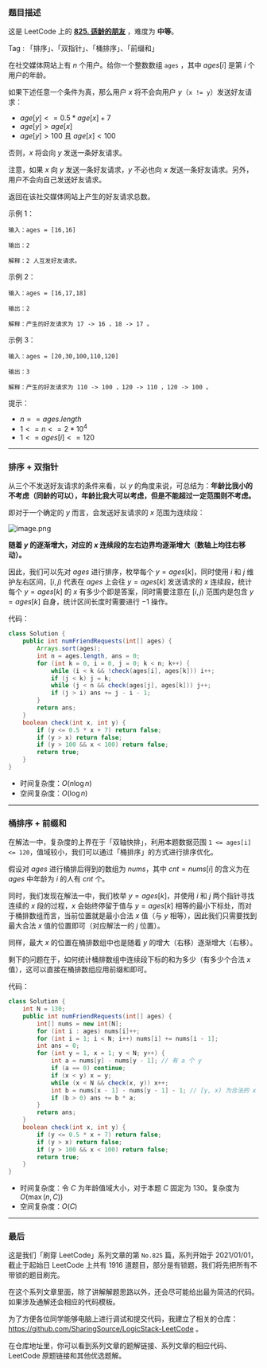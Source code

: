 ### 题目描述

这是 LeetCode 上的 **[825. 适龄的朋友](https://leetcode-cn.com/problems/friends-of-appropriate-ages/solution/gong-shui-san-xie-yi-ti-shuang-jie-pai-x-maa8/)** ，难度为 **中等**。

Tag : 「排序」、「双指针」、「桶排序」、「前缀和」



在社交媒体网站上有 $n$ 个用户。给你一个整数数组 `ages` ，其中 $ages[i]$ 是第 $i$ 个用户的年龄。

如果下述任意一个条件为真，那么用户 $x$ 将不会向用户 $y$（`x != y`）发送好友请求：

* $age[y] <= 0.5 * age[x] + 7$
* $age[y] > age[x]$
* $age[y] > 100$ 且 $age[x] < 100$

否则，$x$ 将会向 $y$ 发送一条好友请求。

注意，如果 $x$ 向 $y$ 发送一条好友请求，$y$ 不必也向 $x$ 发送一条好友请求。另外，用户不会向自己发送好友请求。

返回在该社交媒体网站上产生的好友请求总数。

示例 1：
```
输入：ages = [16,16]

输出：2

解释：2 人互发好友请求。
```
示例 2：
```
输入：ages = [16,17,18]

输出：2

解释：产生的好友请求为 17 -> 16 ，18 -> 17 。
```
示例 3：
```
输入：ages = [20,30,100,110,120]

输出：3

解释：产生的好友请求为 110 -> 100 ，120 -> 110 ，120 -> 100 。
```

提示：
* $n == ages.length$
* $1 <= n <= 2 * 10^4$
* $1 <= ages[i] <= 120$

---

### 排序 + 双指针 

从三个不发送好友请求的条件来看，以 $y$ 的角度来说，可总结为：**年龄比我小的不考虑（同龄的可以），年龄比我大可以考虑，但是不能超过一定范围则不考虑。**

即对于一个确定的 $y$ 而言，会发送好友请求的 $x$ 范围为连续段：

![image.png](https://pic.leetcode-cn.com/1640558862-McjmOR-image.png)

**随着 $y$ 的逐渐增大，对应的 $x$ 连续段的左右边界均逐渐增大（数轴上均往右移动）。**

因此，我们可以先对 $ages$ 进行排序，枚举每个 $y = ages[k]$，同时使用 $i$ 和 $j$ 维护左右区间，$[i, j)$ 代表在 $ages$ 上会往 $y = ages[k]$ 发送请求的 $x$ 连续段，统计每个 $y = ages[k]$ 的 $x$ 有多少个即是答案，同时需要注意在 $[i, j)$ 范围内是包含 $y = ages[k]$ 自身，统计区间长度时需要进行 $-1$ 操作。

代码：
```Java
class Solution {
    public int numFriendRequests(int[] ages) {
        Arrays.sort(ages);
        int n = ages.length, ans = 0;
        for (int k = 0, i = 0, j = 0; k < n; k++) {
            while (i < k && !check(ages[i], ages[k])) i++;
            if (j < k) j = k;
            while (j < n && check(ages[j], ages[k])) j++;
            if (j > i) ans += j - i - 1;
        }
        return ans;
    }
    boolean check(int x, int y) {
        if (y <= 0.5 * x + 7) return false;
        if (y > x) return false;
        if (y > 100 && x < 100) return false; 
        return true;
    }
}
```
* 时间复杂度：$O(n\log{n})$
* 空间复杂度：$O(\log{n})$

---

### 桶排序 + 前缀和 

在解法一中，复杂度的上界在于「双轴快排」，利用本题数据范围 `1 <= ages[i] <= 120`，值域较小，我们可以通过「桶排序」的方式进行排序优化。

假设对 $ages$ 进行桶排后得到的数组为 $nums$，其中 $cnt = nums[i]$ 的含义为在 $ages$ 中年龄为 $i$ 的人有 $cnt$ 个。

同时，我们发现在解法一中，我们枚举 $y = ages[k]$，并使用 $i$ 和 $j$ 两个指针寻找连续的 $x$ 段的过程，$x$ 会始终停留于值与 $y = ages[k]$ 相等的最小下标处，而对于桶排数组而言，当前位置就是最小合法 $x$ 值（与 $y$ 相等），因此我们只需要找到最大合法 $x$ 值的位置即可（对应解法一的 $j$ 位置）。

同样，最大 $x$ 的位置在桶排数组中也是随着 $y$ 的增大（右移）逐渐增大（右移）。

剩下的问题在于，如何统计桶排数组中连续段下标的和为多少（有多少个合法 $x$ 值），这可以直接在桶排数组应用前缀和即可。

代码：
```Java
class Solution {
    int N = 130;
    public int numFriendRequests(int[] ages) {
        int[] nums = new int[N];
        for (int i : ages) nums[i]++;
        for (int i = 1; i < N; i++) nums[i] += nums[i - 1];
        int ans = 0;
        for (int y = 1, x = 1; y < N; y++) {
            int a = nums[y] - nums[y - 1]; // 有 a 个 y
            if (a == 0) continue;
            if (x < y) x = y;
            while (x < N && check(x, y)) x++;
            int b = nums[x - 1] - nums[y - 1] - 1; // [y, x) 为合法的 x 范围，对于每个 y 而言，有 b 个 x
            if (b > 0) ans += b * a;
        }
        return ans;
    }
    boolean check(int x, int y) {
        if (y <= 0.5 * x + 7) return false;
        if (y > x) return false;
        if (y > 100 && x < 100) return false; 
        return true;
    }
}
```
* 时间复杂度：令 $C$ 为年龄值域大小，对于本题 $C$ 固定为 $130$。复杂度为 $O(\max(n, C))$
* 空间复杂度：$O(C)$

---

### 最后

这是我们「刷穿 LeetCode」系列文章的第 `No.825` 篇，系列开始于 2021/01/01，截止于起始日 LeetCode 上共有 1916 道题目，部分是有锁题，我们将先把所有不带锁的题目刷完。

在这个系列文章里面，除了讲解解题思路以外，还会尽可能给出最为简洁的代码。如果涉及通解还会相应的代码模板。

为了方便各位同学能够电脑上进行调试和提交代码，我建立了相关的仓库：https://github.com/SharingSource/LogicStack-LeetCode 。

在仓库地址里，你可以看到系列文章的题解链接、系列文章的相应代码、LeetCode 原题链接和其他优选题解。

